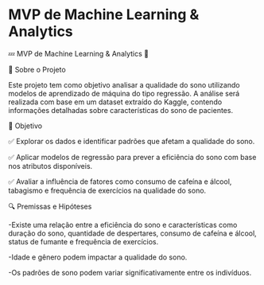 # MVP de Machine Learning & Analytics
💤 MVP de Machine Learning & Analytics 🧠

📌 Sobre o Projeto

Este projeto tem como objetivo analisar a qualidade do sono utilizando modelos de aprendizado de máquina do tipo regressão. A análise será realizada com base em um dataset extraído do Kaggle, contendo informações detalhadas sobre características do sono de pacientes.

🎯 Objetivo

✅ Explorar os dados e identificar padrões que afetam a qualidade do sono.

✅ Aplicar modelos de regressão para prever a eficiência do sono com base nos atributos disponíveis.

✅ Avaliar a influência de fatores como consumo de cafeína e álcool, tabagismo e frequência de exercícios na qualidade do sono.

🔍 Premissas e Hipóteses

-Existe uma relação entre a eficiência do sono e características como duração do sono, quantidade de despertares, consumo de cafeína e álcool, status de fumante e frequência de exercícios.

-Idade e gênero podem impactar a qualidade do sono.

-Os padrões de sono podem variar significativamente entre os indivíduos.
